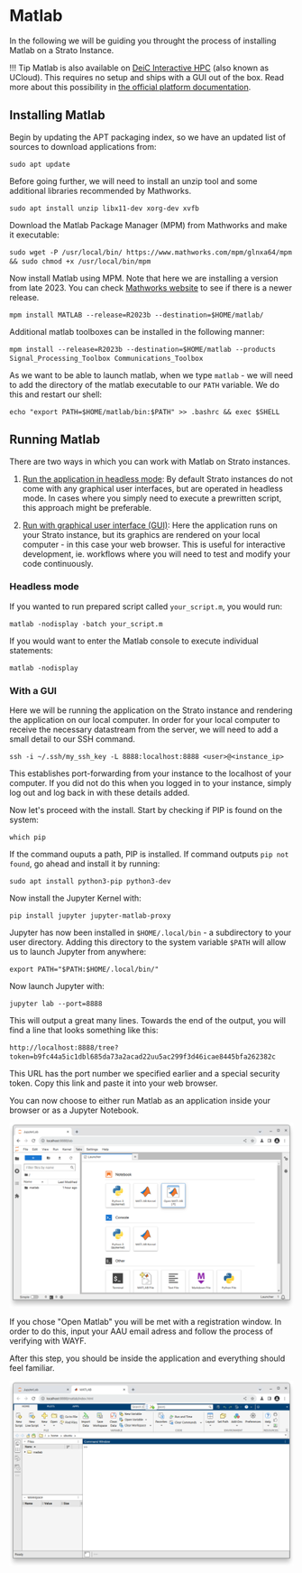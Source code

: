 # Matlab

In the following we will be guiding you throught the process of installing Matlab on a Strato Instance.

!!! Tip
    Matlab is also available on [DeiC Interactive HPC]("https://cloud.sdu.dk/") (also known as UCloud). This requires no setup and ships with a GUI out of the box. Read more about this possibility in [the official platform documentation]("https://docs.cloud.sdu.dk/Apps/matlab.html").

##  Installing Matlab

Begin by updating the APT packaging index, so we have an updated list of sources to download applications from:
```
sudo apt update
```

Before going further, we will need to install an unzip tool and some additional libraries recommended by Mathworks.
```
sudo apt install unzip libx11-dev xorg-dev xvfb
```

Download the Matlab Package Manager (MPM) from Mathworks and make it executable:
```
sudo wget -P /usr/local/bin/ https://www.mathworks.com/mpm/glnxa64/mpm && sudo chmod +x /usr/local/bin/mpm
```

Now install Matlab using MPM. Note that here we are installing a version from late 2023. You can check [Mathworks website]("https://se.mathworks.com/help/matlab/release-notes.html") to see if there is a newer release.
```
mpm install MATLAB --release=R2023b --destination=$HOME/matlab/
```

Additional matlab toolboxes can be installed in the following manner:
```
mpm install --release=R2023b --destination=$HOME/matlab --products Signal_Processing_Toolbox Communications_Toolbox
```

As we want to be able to launch matlab, when we type `matlab` - we will need to add the directory of the matlab executable to our `PATH` variable. We do this and restart our shell:
```
echo "export PATH=$HOME/matlab/bin:$PATH" >> .bashrc && exec $SHELL
```

## Running Matlab

There are two ways in which you can work with Matlab on Strato instances.

1. [Run the application in headless mode](https://www.strato-docs.claaudia.aau.dk/guides/application_guides/matlab/#headless_mode): By default Strato instances do not come with any graphical user interfaces, but are operated in headless mode. In cases where you simply need to execute a prewritten script, this approach might be preferable.

2. [Run with graphical user interface (GUI)](https://www.strato-docs.claaudia.aau.dk/guides/application_guides/matlab/#with_a_gui): Here the application runs on your Strato instance, but its graphics are rendered on your local computer - in this case your web browser. This is useful for interactive development, ie. workflows where you will need to test and modify your code continuously.

### Headless mode
If you wanted to run prepared script called `your_script.m`, you would run:
```
matlab -nodisplay -batch your_script.m
```

If you would want to enter the Matlab console to execute individual statements:
```
matlab -nodisplay
```

### With a GUI

Here we will be running the application on the Strato instance and rendering the application on our local computer. In order for your local computer to receive the necessary datastream from the server, we will need to add a small detail to our SSH command.
``` 
ssh -i ~/.ssh/my_ssh_key -L 8888:localhost:8888 <user>@<instance_ip>
```

This establishes port-forwarding from your instance to the localhost of your computer. If you did not do this when you logged in to your instance, simply log out and log back in with these details added.

Now let's proceed with the install. Start by checking if PIP is found on the system: 
```
which pip
```

If the command ouputs a path, PIP is installed. If command outputs `pip not found`, go ahead and install it by running:
```
sudo apt install python3-pip python3-dev
```

Now install the Jupyter Kernel with:
```
pip install jupyter jupyter-matlab-proxy
```

Jupyter has now been installed in `$HOME/.local/bin` - a subdirectory to your user directory. Adding this directory to the system variable `$PATH` will allow us to launch Jupyter from anywhere:
```
export PATH="$PATH:$HOME/.local/bin/"
```

Now launch Jupyter with:
```
jupyter lab --port=8888
```

This will output a great many lines. Towards the end of the output, you will find a line that looks something like this:
```
http://localhost:8888/tree?token=b9fc44a5ic1dbl685da73a2acad22uu5ac299f3d46icae8445bfa262382c
```

This URL has the port number we specified earlier and a special security token.
Copy this link and paste it into your web browser.

You can now choose to either run Matlab as an application inside your browser or as a Jupyter Notebook.

![Matlab running inside a browser window](jupyter_lab.png)

If you chose "Open Matlab" you will be met with a registration window. In order to do this, input your AAU email adress and follow the process of verifying with WAYF.

After this step, you should be inside the application and everything should feel familiar.

![Matlab running inside a browser window](matlab_in_browserwindow.png)
